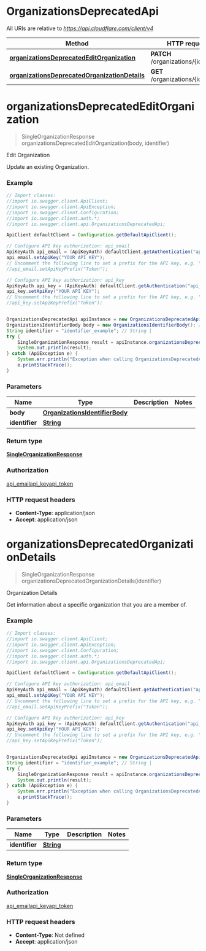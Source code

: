 # OrganizationsDeprecatedApi

All URIs are relative to *https://api.cloudflare.com/client/v4*

Method | HTTP request | Description
------------- | ------------- | -------------
[**organizationsDeprecatedEditOrganization**](OrganizationsDeprecatedApi.md#organizationsDeprecatedEditOrganization) | **PATCH** /organizations/{identifier} | Edit Organization
[**organizationsDeprecatedOrganizationDetails**](OrganizationsDeprecatedApi.md#organizationsDeprecatedOrganizationDetails) | **GET** /organizations/{identifier} | Organization Details

<a name="organizationsDeprecatedEditOrganization"></a>
# **organizationsDeprecatedEditOrganization**
> SingleOrganizationResponse organizationsDeprecatedEditOrganization(body, identifier)

Edit Organization

Update an existing Organization.

### Example
```java
// Import classes:
//import io.swagger.client.ApiClient;
//import io.swagger.client.ApiException;
//import io.swagger.client.Configuration;
//import io.swagger.client.auth.*;
//import io.swagger.client.api.OrganizationsDeprecatedApi;

ApiClient defaultClient = Configuration.getDefaultApiClient();

// Configure API key authorization: api_email
ApiKeyAuth api_email = (ApiKeyAuth) defaultClient.getAuthentication("api_email");
api_email.setApiKey("YOUR API KEY");
// Uncomment the following line to set a prefix for the API key, e.g. "Token" (defaults to null)
//api_email.setApiKeyPrefix("Token");

// Configure API key authorization: api_key
ApiKeyAuth api_key = (ApiKeyAuth) defaultClient.getAuthentication("api_key");
api_key.setApiKey("YOUR API KEY");
// Uncomment the following line to set a prefix for the API key, e.g. "Token" (defaults to null)
//api_key.setApiKeyPrefix("Token");


OrganizationsDeprecatedApi apiInstance = new OrganizationsDeprecatedApi();
OrganizationsIdentifierBody body = new OrganizationsIdentifierBody(); // OrganizationsIdentifierBody | 
String identifier = "identifier_example"; // String | 
try {
    SingleOrganizationResponse result = apiInstance.organizationsDeprecatedEditOrganization(body, identifier);
    System.out.println(result);
} catch (ApiException e) {
    System.err.println("Exception when calling OrganizationsDeprecatedApi#organizationsDeprecatedEditOrganization");
    e.printStackTrace();
}
```

### Parameters

Name | Type | Description  | Notes
------------- | ------------- | ------------- | -------------
 **body** | [**OrganizationsIdentifierBody**](OrganizationsIdentifierBody.md)|  |
 **identifier** | [**String**](.md)|  |

### Return type

[**SingleOrganizationResponse**](SingleOrganizationResponse.md)

### Authorization

[api_email](../README.md#api_email)[api_key](../README.md#api_key)[api_token](../README.md#api_token)

### HTTP request headers

 - **Content-Type**: application/json
 - **Accept**: application/json

<a name="organizationsDeprecatedOrganizationDetails"></a>
# **organizationsDeprecatedOrganizationDetails**
> SingleOrganizationResponse organizationsDeprecatedOrganizationDetails(identifier)

Organization Details

Get information about a specific organization that you are a member of.

### Example
```java
// Import classes:
//import io.swagger.client.ApiClient;
//import io.swagger.client.ApiException;
//import io.swagger.client.Configuration;
//import io.swagger.client.auth.*;
//import io.swagger.client.api.OrganizationsDeprecatedApi;

ApiClient defaultClient = Configuration.getDefaultApiClient();

// Configure API key authorization: api_email
ApiKeyAuth api_email = (ApiKeyAuth) defaultClient.getAuthentication("api_email");
api_email.setApiKey("YOUR API KEY");
// Uncomment the following line to set a prefix for the API key, e.g. "Token" (defaults to null)
//api_email.setApiKeyPrefix("Token");

// Configure API key authorization: api_key
ApiKeyAuth api_key = (ApiKeyAuth) defaultClient.getAuthentication("api_key");
api_key.setApiKey("YOUR API KEY");
// Uncomment the following line to set a prefix for the API key, e.g. "Token" (defaults to null)
//api_key.setApiKeyPrefix("Token");


OrganizationsDeprecatedApi apiInstance = new OrganizationsDeprecatedApi();
String identifier = "identifier_example"; // String | 
try {
    SingleOrganizationResponse result = apiInstance.organizationsDeprecatedOrganizationDetails(identifier);
    System.out.println(result);
} catch (ApiException e) {
    System.err.println("Exception when calling OrganizationsDeprecatedApi#organizationsDeprecatedOrganizationDetails");
    e.printStackTrace();
}
```

### Parameters

Name | Type | Description  | Notes
------------- | ------------- | ------------- | -------------
 **identifier** | [**String**](.md)|  |

### Return type

[**SingleOrganizationResponse**](SingleOrganizationResponse.md)

### Authorization

[api_email](../README.md#api_email)[api_key](../README.md#api_key)[api_token](../README.md#api_token)

### HTTP request headers

 - **Content-Type**: Not defined
 - **Accept**: application/json

